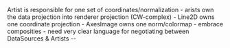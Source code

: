 Artist is responsible for one set of coordinates/normalization
    - arists own the data projection into renderer projection (CW-complex)
    - Line2D owns one coordinate projection 
    - AxesImage owns one norm/colormap
    - embrace composities 
    - need very clear language for negotiating between DataSources & Artists
    -- 